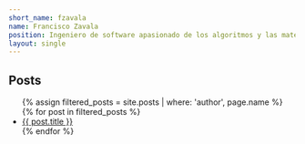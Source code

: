 ```yaml
---
short_name: fzavala
name: Francisco Zavala
position: Ingeniero de software apasionado de los algoritmos y las matemáticas aplicadas.
layout: single
---
```


<h2>Posts</h2>
<ul>
  {% assign filtered_posts = site.posts | where: 'author', page.name %}
  {% for post in filtered_posts %}
    <li><a href="{{ post.url }}">{{ post.title }}</a></li>
  {% endfor %}
</ul>
